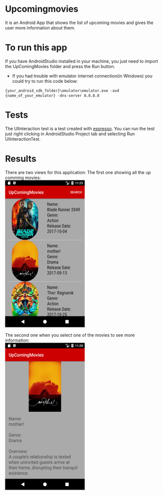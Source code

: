 # Upcomingmovies
It is an Android App that shows the list of upcoming movies and gives the user more information about them.

# To run this app
If you have AndroidStudio installed in your machine, you just need to import the UpComingMovies folder
and press the Run button.

- If you had trouble with emulator internet connection(in Windows) you could try to run this code below:
```
{your_android_sdk_folder}\emulator\emulator.exe -avd {name_of_your_emulator} -dns-server 8.8.8.8
```
# Tests
The UIInteraction test is a test created with [espresso](https://developer.android.com/training/testing/ui-testing/espresso-testing.html). You can run the test just right clicking in AndroidStudio Project tab and selecting Run UIInteractionTest.
# Results
There are two views for this application:
The first one showing all the up comming movies:  
<img src="screenshots/Screenshot_1508628352.png" alt="drawing" height="480" width="260"/>

The second one when you select one of the movies to see more information:  
<img src="screenshots/Screenshot_1508628494.png" alt="drawing" height="480" width="260"/>
